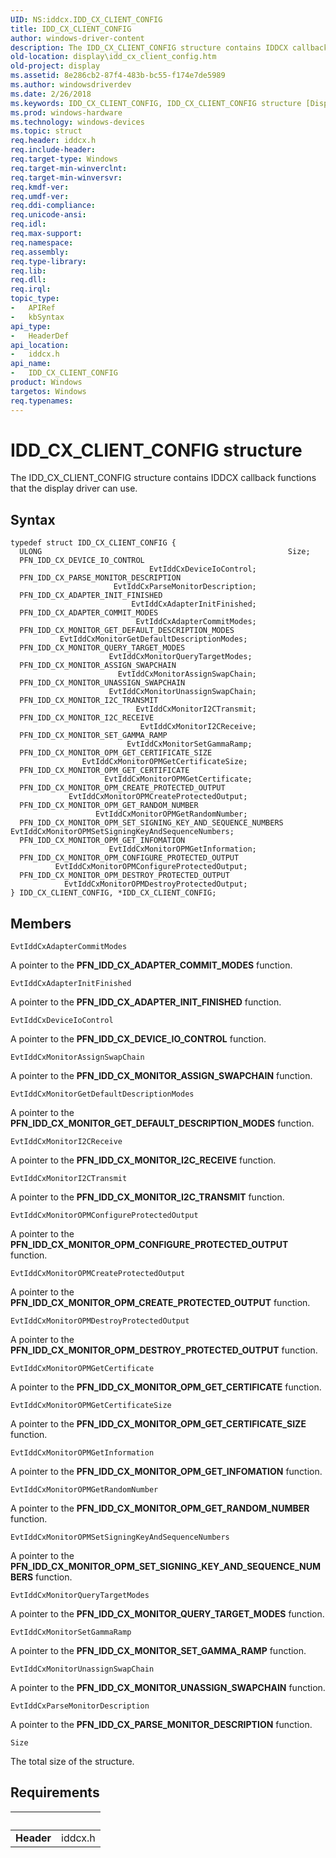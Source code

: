 ```yaml
---
UID: NS:iddcx.IDD_CX_CLIENT_CONFIG
title: IDD_CX_CLIENT_CONFIG
author: windows-driver-content
description: The IDD_CX_CLIENT_CONFIG structure contains IDDCX callback functions that the display driver can use.
old-location: display\idd_cx_client_config.htm
old-project: display
ms.assetid: 8e286cb2-87f4-483b-bc55-f174e7de5989
ms.author: windowsdriverdev
ms.date: 2/26/2018
ms.keywords: IDD_CX_CLIENT_CONFIG, IDD_CX_CLIENT_CONFIG structure [Display Devices], display.idd_cx_client_config, iddcx/IDD_CX_CLIENT_CONFIG
ms.prod: windows-hardware
ms.technology: windows-devices
ms.topic: struct
req.header: iddcx.h
req.include-header: 
req.target-type: Windows
req.target-min-winverclnt: 
req.target-min-winversvr: 
req.kmdf-ver: 
req.umdf-ver: 
req.ddi-compliance: 
req.unicode-ansi: 
req.idl: 
req.max-support: 
req.namespace: 
req.assembly: 
req.type-library: 
req.lib: 
req.dll: 
req.irql: 
topic_type:
-	APIRef
-	kbSyntax
api_type:
-	HeaderDef
api_location:
-	iddcx.h
api_name:
-	IDD_CX_CLIENT_CONFIG
product: Windows
targetos: Windows
req.typenames: 
---
```


# IDD_CX_CLIENT_CONFIG structure
The IDD_CX_CLIENT_CONFIG structure contains IDDCX callback functions that the display driver can use.

## Syntax
````
typedef struct IDD_CX_CLIENT_CONFIG {
  ULONG                                                       Size;
  PFN_IDD_CX_DEVICE_IO_CONTROL                                EvtIddCxDeviceIoControl;
  PFN_IDD_CX_PARSE_MONITOR_DESCRIPTION                        EvtIddCxParseMonitorDescription;
  PFN_IDD_CX_ADAPTER_INIT_FINISHED                            EvtIddCxAdapterInitFinished;
  PFN_IDD_CX_ADAPTER_COMMIT_MODES                             EvtIddCxAdapterCommitModes;
  PFN_IDD_CX_MONITOR_GET_DEFAULT_DESCRIPTION_MODES            EvtIddCxMonitorGetDefaultDescriptionModes;
  PFN_IDD_CX_MONITOR_QUERY_TARGET_MODES                       EvtIddCxMonitorQueryTargetModes;
  PFN_IDD_CX_MONITOR_ASSIGN_SWAPCHAIN                         EvtIddCxMonitorAssignSwapChain;
  PFN_IDD_CX_MONITOR_UNASSIGN_SWAPCHAIN                       EvtIddCxMonitorUnassignSwapChain;
  PFN_IDD_CX_MONITOR_I2C_TRANSMIT                             EvtIddCxMonitorI2CTransmit;
  PFN_IDD_CX_MONITOR_I2C_RECEIVE                              EvtIddCxMonitorI2CReceive;
  PFN_IDD_CX_MONITOR_SET_GAMMA_RAMP                           EvtIddCxMonitorSetGammaRamp;
  PFN_IDD_CX_MONITOR_OPM_GET_CERTIFICATE_SIZE                 EvtIddCxMonitorOPMGetCertificateSize;
  PFN_IDD_CX_MONITOR_OPM_GET_CERTIFICATE                      EvtIddCxMonitorOPMGetCertificate;
  PFN_IDD_CX_MONITOR_OPM_CREATE_PROTECTED_OUTPUT              EvtIddCxMonitorOPMCreateProtectedOutput;
  PFN_IDD_CX_MONITOR_OPM_GET_RANDOM_NUMBER                    EvtIddCxMonitorOPMGetRandomNumber;
  PFN_IDD_CX_MONITOR_OPM_SET_SIGNING_KEY_AND_SEQUENCE_NUMBERS EvtIddCxMonitorOPMSetSigningKeyAndSequenceNumbers;
  PFN_IDD_CX_MONITOR_OPM_GET_INFOMATION                       EvtIddCxMonitorOPMGetInformation;
  PFN_IDD_CX_MONITOR_OPM_CONFIGURE_PROTECTED_OUTPUT           EvtIddCxMonitorOPMConfigureProtectedOutput;
  PFN_IDD_CX_MONITOR_OPM_DESTROY_PROTECTED_OUTPUT             EvtIddCxMonitorOPMDestroyProtectedOutput;
} IDD_CX_CLIENT_CONFIG, *IDD_CX_CLIENT_CONFIG;
````

## Members


`EvtIddCxAdapterCommitModes`

A pointer to the  <b>PFN_IDD_CX_ADAPTER_COMMIT_MODES</b> function.

`EvtIddCxAdapterInitFinished`

A pointer to the  <b>PFN_IDD_CX_ADAPTER_INIT_FINISHED</b> function.

`EvtIddCxDeviceIoControl`

A pointer to the  <b>PFN_IDD_CX_DEVICE_IO_CONTROL</b> function.

`EvtIddCxMonitorAssignSwapChain`

A pointer to the  <b>PFN_IDD_CX_MONITOR_ASSIGN_SWAPCHAIN</b> function.

`EvtIddCxMonitorGetDefaultDescriptionModes`

A pointer to the  <b>PFN_IDD_CX_MONITOR_GET_DEFAULT_DESCRIPTION_MODES</b> function.

`EvtIddCxMonitorI2CReceive`

A pointer to the  <b>PFN_IDD_CX_MONITOR_I2C_RECEIVE</b> function.

`EvtIddCxMonitorI2CTransmit`

A pointer to the  <b>PFN_IDD_CX_MONITOR_I2C_TRANSMIT</b> function.

`EvtIddCxMonitorOPMConfigureProtectedOutput`

A pointer to the  <b>PFN_IDD_CX_MONITOR_OPM_CONFIGURE_PROTECTED_OUTPUT</b> function.

`EvtIddCxMonitorOPMCreateProtectedOutput`

A pointer to the  <b>PFN_IDD_CX_MONITOR_OPM_CREATE_PROTECTED_OUTPUT</b> function.

`EvtIddCxMonitorOPMDestroyProtectedOutput`

A pointer to the  <b>PFN_IDD_CX_MONITOR_OPM_DESTROY_PROTECTED_OUTPUT</b> function.

`EvtIddCxMonitorOPMGetCertificate`

A pointer to the  <b>PFN_IDD_CX_MONITOR_OPM_GET_CERTIFICATE</b> function.

`EvtIddCxMonitorOPMGetCertificateSize`

A pointer to the  <b>PFN_IDD_CX_MONITOR_OPM_GET_CERTIFICATE_SIZE</b> function.

`EvtIddCxMonitorOPMGetInformation`

A pointer to the  <b>PFN_IDD_CX_MONITOR_OPM_GET_INFOMATION</b> function.

`EvtIddCxMonitorOPMGetRandomNumber`

A pointer to the  <b>PFN_IDD_CX_MONITOR_OPM_GET_RANDOM_NUMBER</b> function.

`EvtIddCxMonitorOPMSetSigningKeyAndSequenceNumbers`

A pointer to the  <b>PFN_IDD_CX_MONITOR_OPM_SET_SIGNING_KEY_AND_SEQUENCE_NUMBERS</b> function.

`EvtIddCxMonitorQueryTargetModes`

A pointer to the  <b>PFN_IDD_CX_MONITOR_QUERY_TARGET_MODES</b> function.

`EvtIddCxMonitorSetGammaRamp`

A pointer to the  <b>PFN_IDD_CX_MONITOR_SET_GAMMA_RAMP</b> function.

`EvtIddCxMonitorUnassignSwapChain`

A pointer to the  <b>PFN_IDD_CX_MONITOR_UNASSIGN_SWAPCHAIN</b> function.

`EvtIddCxParseMonitorDescription`

A pointer to the  <b>PFN_IDD_CX_PARSE_MONITOR_DESCRIPTION</b> function.

`Size`

The total size of the structure.


## Requirements
| &nbsp; | &nbsp; |
| ---- |:---- |
| **Header** | iddcx.h |